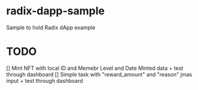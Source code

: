 # radix-dapp-sample
Sample to hold Radix dApp example

# TODO
[] Mint NFT with local ID and Memebr Level and Date Minted data + test through dashboard
[] Simple task with "reward_amount" and "reason"  jmas input  + test through dashboard